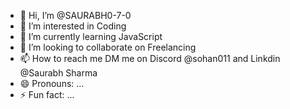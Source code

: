 - 👋 Hi, I’m @SAURABH0-7-0
- 👀 I’m interested in Coding
- 🌱 I’m currently learning JavaScript
- 💞️ I’m looking to collaborate on Freelancing
- 📫 How to reach me DM me on Discord @sohan011 and Linkdin @Saurabh Sharma
- 😄 Pronouns: ...
- ⚡ Fun fact: ...

<!---
SAURABH0-7-0/SAURABH0-7-0 is a ✨ special ✨ repository because its `README.md` (this file) appears on your GitHub profile.
You can click the Preview link to take a look at your changes.
--->
